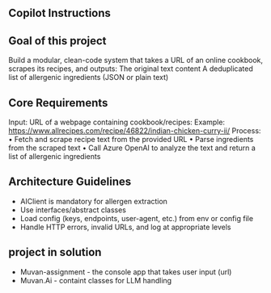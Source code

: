 ## Copilot Instructions

## Goal of this project
Build a modular, clean-code system that takes a URL of an online cookbook, scrapes its recipes, and outputs:
The original text content
A deduplicated list of allergenic ingredients (JSON or plain text)

## Core Requirements
Input: URL of a webpage containing cookbook/recipes:
Example: https://www.allrecipes.com/recipe/46822/indian-chicken-curry-ii/
Process:
• Fetch and scrape recipe text from the provided URL
• Parse ingredients from the scraped text
• Call Azure OpenAI to analyze the text and return a list of allergenic ingredients

## Architecture Guidelines
- AIClient is mandatory for allergen extraction
- Use interfaces/abstract classes
- Load config (keys, endpoints, user-agent, etc.) from env or config file
- Handle HTTP errors, invalid URLs, and log at appropriate levels

## project in solution
- Muvan-assignment - the console app that takes user input (url)
- Muvan.Ai - containt classes for LLM handling